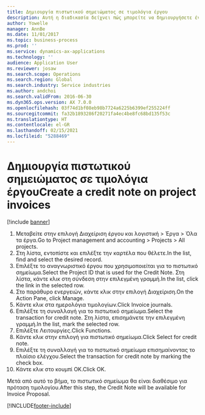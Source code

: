 ```yaml
---
title: Δημιουργία πιστωτικού σημειώματος σε τιμολόγια έργου
description: Αυτή η διαδικασία δείχνει πώς μπορείτε να δημιουργήσετε ένα πιστωτικό σημείωμα σε τιμολόγια έργου που έχουν καταχωρηθεί.
author: Yowelle
manager: AnnBe
ms.date: 11/01/2017
ms.topic: business-process
ms.prod: ''
ms.service: dynamics-ax-applications
ms.technology: ''
audience: Application User
ms.reviewer: josaw
ms.search.scope: Operations
ms.search.region: Global
ms.search.industry: Service industries
ms.author: andchoi
ms.search.validFrom: 2016-06-30
ms.dyn365.ops.version: AX 7.0.0
ms.openlocfilehash: 03f74d1bf08eb98b7724a6225b6399ef255224ff
ms.sourcegitcommit: fa32b1893286f20271fa4ec4be8fc68bd135f53c
ms.translationtype: HT
ms.contentlocale: el-GR
ms.lasthandoff: 02/15/2021
ms.locfileid: "5288469"
---
```

# <a name="create-a-credit-note-on-project-invoices"></a><span data-ttu-id="8878b-103">Δημιουργία πιστωτικού σημειώματος σε τιμολόγια έργου</span><span class="sxs-lookup"><span data-stu-id="8878b-103">Create a credit note on project invoices</span></span>

[!include [banner](../../includes/banner.md)]

1. <span data-ttu-id="8878b-104">Μεταβείτε στην επιλογή Διαχείριση έργου και λογιστική > Έργα > Όλα τα έργα.</span><span class="sxs-lookup"><span data-stu-id="8878b-104">Go to Project management and accounting > Projects > All projects.</span></span> 
2. <span data-ttu-id="8878b-105">Στη λίστα, εντοπίστε και επιλέξτε την καρτέλα που θέλετε.</span><span class="sxs-lookup"><span data-stu-id="8878b-105">In the list, find and select the desired record.</span></span> 
3. <span data-ttu-id="8878b-106">Επιλέξτε το αναγνωριστικό έργου που χρησιμοποιείται για το πιστωτικό σημείωμα.</span><span class="sxs-lookup"><span data-stu-id="8878b-106">Select the Project ID that is used for the Credit Note.</span></span> <span data-ttu-id="8878b-107">Στη λίστα, κάντε κλικ στη σύνδεση στην επιλεγμένη γραμμή.</span><span class="sxs-lookup"><span data-stu-id="8878b-107">In the list, click the link in the selected row.</span></span> 
4. <span data-ttu-id="8878b-108">Στο παράθυρο ενεργειών, κάντε κλικ στην επιλογή Διαχείριση.</span><span class="sxs-lookup"><span data-stu-id="8878b-108">On the Action Pane, click Manage.</span></span> 
5. <span data-ttu-id="8878b-109">Κάντε κλικ στα ημερολόγια τιμολογίων.</span><span class="sxs-lookup"><span data-stu-id="8878b-109">Click Invoice journals.</span></span> 
6. <span data-ttu-id="8878b-110">Επιλέξτε τη συναλλαγή για το πιστωτικό σημείωμα.</span><span class="sxs-lookup"><span data-stu-id="8878b-110">Select the transaction for credit note.</span></span> <span data-ttu-id="8878b-111">Στη λίστα, επισημάνετε την επιλεγμένη γραμμή.</span><span class="sxs-lookup"><span data-stu-id="8878b-111">In the list, mark the selected row.</span></span> 
7. <span data-ttu-id="8878b-112">Επιλέξτε Λειτουργίες.</span><span class="sxs-lookup"><span data-stu-id="8878b-112">Click Functions.</span></span> 
8. <span data-ttu-id="8878b-113">Κάντε κλικ στην επιλογή για πιστωτικό σημείωμα.</span><span class="sxs-lookup"><span data-stu-id="8878b-113">Click Select for credit note.</span></span> 
9. <span data-ttu-id="8878b-114">Επιλέξτε τη συναλλαγή για το πιστωτικό σημείωμα επισημαίνοντας το πλαίσιο ελέγχου.</span><span class="sxs-lookup"><span data-stu-id="8878b-114">Select the transaction for credit note by marking the check box.</span></span>
10. <span data-ttu-id="8878b-115">Κάντε κλικ στο κουμπί OK.</span><span class="sxs-lookup"><span data-stu-id="8878b-115">Click OK.</span></span> 

<span data-ttu-id="8878b-116">Μετά από αυτό το βήμα, το πιστωτικό σημείωμα θα είναι διαθέσιμο για πρόταση τιμολογίου.</span><span class="sxs-lookup"><span data-stu-id="8878b-116">After this step, the Credit Note will be available for Invoice Proposal.</span></span>


[!INCLUDE[footer-include](../../includes/footer-banner.md)]